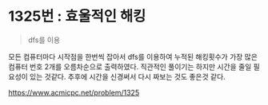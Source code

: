 # 1325번 : 효울적인 해킹

> dfs를 이용

모든 컴퓨터마다 시작점을 한번씩 잡아서 dfs를 이용하여 누적된 해킹횟수가 가장 많은 컴퓨터 번호 2개를 오름차순으로 출력하였다. 
직관적인 풀이기는 하지만 시간을 줄일 필요성이 있는 것같다. 추후에 시간을 신경써서 다시 짜보는 것도 좋은것 같다. 

https://www.acmicpc.net/problem/1325
